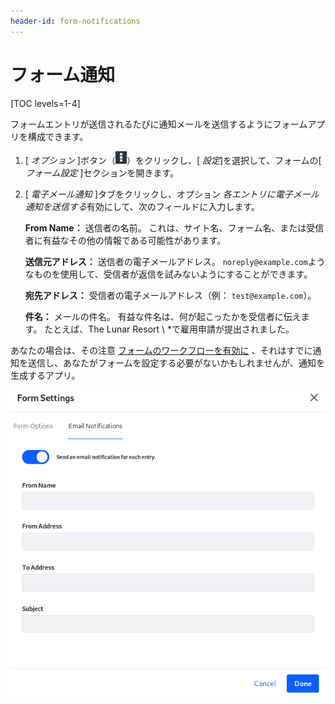 ```yaml
---
header-id: form-notifications
---
```


# フォーム通知

[TOC levels=1-4]

フォームエントリが送信されるたびに通知メールを送信するようにフォームアプリを構成できます。

1.  [ *オプション* ]ボタン（![Options](../../images/icon-options.png)）をクリックし、[ *設定*]を選択して、フォームの[ *フォーム設定* ]セクションを開きます。

2.  [ *電子メール通知* ]タブをクリックし、オプション *各エントリに電子メール通知を送信する*有効にして、次のフィールドに入力します。

    **From Name：** 送信者の名前。 これは、サイト名、フォーム名、または受信者に有益なその他の情報である可能性があります。

    **送信元アドレス：** 送信者の電子メールアドレス。 `noreply@example.com`ようなものを使用して、受信者が返信を試みないようにすることができます。

    **宛先アドレス：** 受信者の電子メールアドレス（例： `test@example.com`）。

    **件名：** メールの件名。 有益な件名は、何が起こったかを受信者に伝えます。 たとえば、The Lunar Resort \ *で雇用申請が提出されました。

あなたの場合は、その注意 [フォームのワークフローを有効に](/docs/7-1/user/-/knowledge_base/u/sending-form-entries-through-a-workflow) 、それはすでに通知を送信し、あなたがフォームを設定する必要がないかもしれませんが、通知を生成するアプリ。

![図1：フォームエントリが送信されるたびに電子メール通知を構成する](../../images/forms-notification-email.png)

